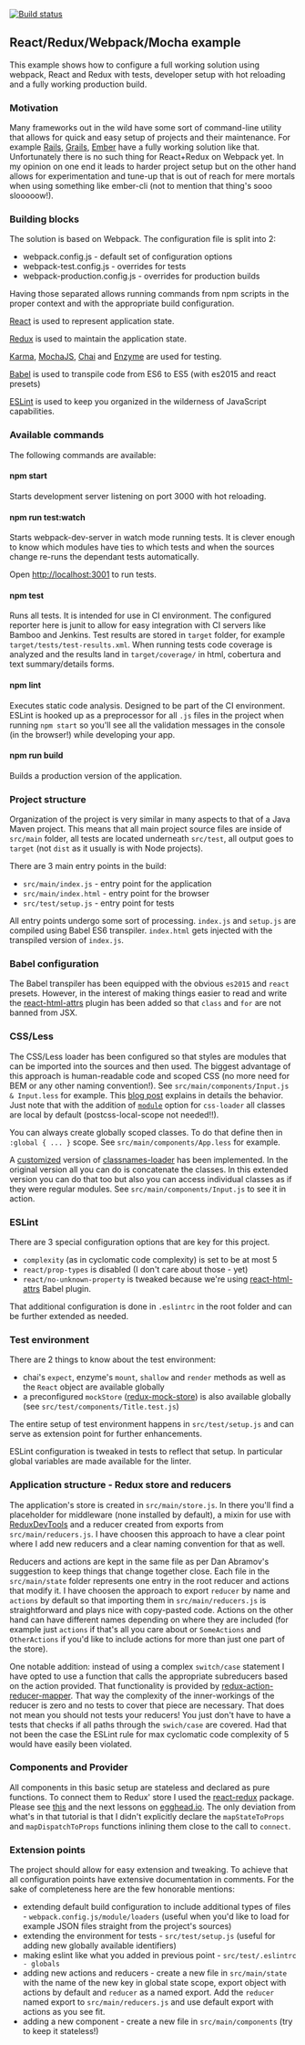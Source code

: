 [![Build status](https://api.travis-ci.org/padcom/react-example-02.svg)](https://travis-ci.org/padcom/react-example-02)

## React/Redux/Webpack/Mocha example

This example shows how to configure a full working solution using webpack, React and Redux with tests, developer setup with hot reloading and a fully working production build.

### Motivation

Many frameworks out in the wild have some sort of command-line utility that allows for quick and easy setup of projects and their maintenance. For example [Rails](http://rails.org), [Grails](http://www.grails.org), [Ember](http://emberjs.org) have a fully working solution like that. Unfortunately there is no such thing for React+Redux on Webpack yet. In my opinion on one end it leads to harder project setup but on the other hand allows for experimentation and tune-up that is out of reach for mere mortals when using something like ember-cli (not to mention that thing's sooo slooooow!).

### Building blocks

The solution is based on Webpack. The configuration file is split into 2:

  - webpack.config.js - default set of configuration options
  - webpack-test.config.js - overrides for tests
  - webpack-production.config.js - overrides for production builds

Having those separated allows running commands from npm scripts in the proper context and with the appropriate build configuration.

[React](https://facebook.github.io/react/) is used to represent application state.

[Redux](http://redux.js.org/) is used to maintain the application state.

[Karma](https://karma-runner.github.io), [MochaJS](http://mochajs.org), [Chai](http://chaijs.com) and [Enzyme](http://airbnb.io/enzyme) are used for testing.

[Babel](https://babeljs.io/) is used to transpile code from ES6 to ES5 (with es2015 and react presets)

[ESLint](http://eslint.org/) is used to keep you organized in the wilderness of JavaScript capabilities.

### Available commands

The following commands are available:

#### npm start

Starts development server listening on port 3000 with hot reloading.

#### npm run test:watch

Starts webpack-dev-server in watch mode running tests. It is clever enough to know which modules have ties to which tests and when the sources change re-runs the dependant tests automatically.

Open [http://localhost:3001](http://localhost:3001) to run tests.

#### npm test

Runs all tests. It is intended for use in CI environment. The configured reporter here is junit to allow for easy integration with CI servers like Bamboo and Jenkins. Test results are stored in `target` folder, for example `target/tests/test-results.xml`. When running tests code coverage is analyzed and the results land in `target/coverage/` in html, cobertura and text summary/details forms.

#### npm lint

Executes static code analysis. Designed to be part of the CI environment. ESLint is hooked up as a preprocessor for all `.js` files in the project when running `npm start` so you'll see all the validation messages in the console (in the browser!) while developing your app.

#### npm run build

Builds a production version of the application.

### Project structure

Organization of the project is very similar in many aspects to that of a Java Maven project.
This means that all main project source files are inside of `src/main` folder, all tests are located
underneath `src/test`, all output goes to `target` (not `dist` as it usually is with Node projects).

There are 3 main entry points in the build:

  - `src/main/index.js` - entry point for the application
  - `src/main/index.html` - entry point for the browser
  - `src/test/setup.js` - entry point for tests

All entry points undergo some sort of processing. `index.js` and `setup.js` are compiled using Babel ES6 transpiler. `index.html` gets injected with the transpiled version of `index.js`.

### Babel configuration

The Babel transpiler has been equipped with the obvious `es2015` and `react` presets. However, in the
interest of making things easier to read and write the [react-html-attrs](https://github.com/insin/babel-plugin-react-html-attrs) plugin has been added so that
`class` and `for` are not banned from JSX.

### CSS/Less

The CSS/Less loader has been configured so that styles are modules that can be imported into the sources and then used. The biggest advantage of this approach is human-readable code and scoped CSS (no more need for BEM or any other naming convention!). See `src/main/components/Input.js & Input.less` for example. This [blog post](https://medium.com/seek-ui-engineering/the-end-of-global-css-90d2a4a06284#.ns3j3xts2) explains in details the behavior. Just note that with the addition of [`module`](https://github.com/css-modules/css-modules) option for `css-loader` all classes are local by default (postcss-local-scope not needed!!).

You can always create globally scoped classes. To do that define then in `:global { ... }` scope. See `src/main/components/App.less` for example.

A [customized](https://github.com/testdriven/classnames-loader) version of [classnames-loader](https://www.npmjs.com/package/classnames-loader) has been implemented. In the original version  all you can do is concatenate the classes. In this extended version you can do that too but also you can access individual classes as if they were regular modules. See `src/main/components/Input.js` to see it in action.

### ESLint

There are 3 special configuration options that are key for this project.

  - `complexity` (as in cyclomatic code complexity) is set to be at most 5
  - `react/prop-types` is disabled (I don't care about those - yet)
  - `react/no-unknown-property` is tweaked because we're using [react-html-attrs](https://github.com/insin/babel-plugin-react-html-attrs) Babel plugin.

That additional configuration is done in `.eslintrc` in the root folder and can be further extended as needed.

### Test environment

There are 2 things to know about the test environment:

  - chai's `expect`, enzyme's `mount`, `shallow` and `render` methods as well as the `React` object are available globally
  - a preconfigured `mockStore` ([redux-mock-store](https://github.com/arnaudbenard/redux-mock-store)) is also available globally (see `src/test/components/Title.test.js`)

The entire setup of test environment happens in `src/test/setup.js` and can serve as extension point for
further enhancements.

ESLint configuration is tweaked in tests to reflect that setup. In particular global variables are made available for the linter.

### Application structure - Redux store and reducers

The application's store is created in `src/main/store.js`. In there you'll find a placeholder for middleware (none installed by default), a mixin for use with [ReduxDevTools](https://github.com/gaearon/redux-devtools) and a reducer created from exports from `src/main/reducers.js`. I have choosen this approach to have a clear point where I add new reducers and a clear naming convention for that as well.

Reducers and actions are kept in the same file as per Dan Abramov's suggestion to keep things that change together close. Each file in the `src/main/state` folder represents one entry in the root reducer and actions that modify it. I have choosen the approach to export `reducer` by name and `actions` by default so that importing them in `src/main/reducers.js` is straightforward and plays nice with copy-pasted code. Actions on the other hand can have different names depending on where they are included (for example just `actions` if that's all you care about or `SomeActions` and `OtherActions` if you'd like to include actions for more than just one part of the store).

One notable addition: instead of using a complex `switch/case` statement I have opted to use a function that calls the appropriate subreducers based on the action provided. That functionality is provided by [redux-action-reducer-mapper](https://www.npmjs.com/package/redux-action-reducer-mapper). That way the complexity of the inner-workings of the reducer is zero and no tests to cover that piece are necessary. That does not mean you should not tests your reducers! You just don't have to have a tests that checks if all paths through the `swich/case` are covered. Had that not been the case the ESLint rule for max cyclomatic code complexity of 5 would have easily been violated.

### Components and Provider

All components in this basic setup are stateless and declared as pure functions. To connect them to Redux' store I used the [react-redux](https://github.com/reactjs/react-redux) package. Please see [this](https://egghead.io/lessons/javascript-redux-passing-the-store-down-with-provider-from-react-redux) and the next lessons on [egghead.io](http://egghead.io). The only deviation from what's in that tutorial is that I didn't explicitly declare the `mapStateToProps` and `mapDispatchToProps` functions inlining them close to the call to `connect`.

### Extension points

The project should allow for easy extension and tweaking. To achieve that all configuration points have extensive documentation in comments. For the sake of completeness here are the few honorable mentions:

  - extending default build configuration to include additional types of files - `webpack.config.js/module/loaders` (useful when you'd like to load for example JSON files straight from the project's sources)
  - extending the environment for tests - `src/test/setup.js` (useful for adding new globally available identifiers)
  - making eslint like what you added in previous point - `src/test/.eslintrc - globals`
  - adding new actions and reducers - create a new file in `src/main/state` with the name of the new key in global state scope, export object with actions by default and `reducer` as a named export. Add the `reducer` named export to `src/main/reducers.js` and use default export with actions as you see fit.
  - adding a new component - create a new file in `src/main/components` (try to keep it stateless!)

